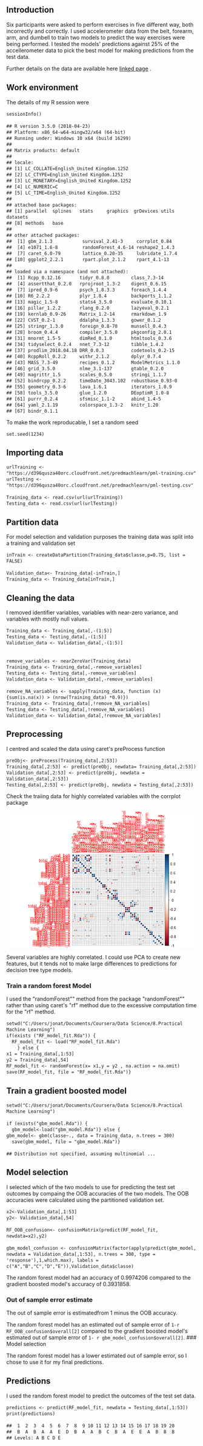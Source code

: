 Introduction
------------

Six participants were asked to perform exercises in five different way,
both incorrectly and correctly. I used accelerometer data from the belt,
forearm, arm, and dumbell to train two models to predict the way
exercises were being performed. I tested the models' predictions against
25% of the accellerometer data to pick the best model for making
predictions from the test data.

Further details on the data are available here [linked
page](http://web.archive.org/web/20161224072740/http:/groupware.les.inf.puc-rio.br/har)
.

Work environment
----------------

The details of my R session were

    sessionInfo()

    ## R version 3.5.0 (2018-04-23)
    ## Platform: x86_64-w64-mingw32/x64 (64-bit)
    ## Running under: Windows 10 x64 (build 16299)
    ## 
    ## Matrix products: default
    ## 
    ## locale:
    ## [1] LC_COLLATE=English_United Kingdom.1252 
    ## [2] LC_CTYPE=English_United Kingdom.1252   
    ## [3] LC_MONETARY=English_United Kingdom.1252
    ## [4] LC_NUMERIC=C                           
    ## [5] LC_TIME=English_United Kingdom.1252    
    ## 
    ## attached base packages:
    ## [1] parallel  splines   stats     graphics  grDevices utils     datasets 
    ## [8] methods   base     
    ## 
    ## other attached packages:
    ##  [1] gbm_2.1.3           survival_2.41-3     corrplot_0.84      
    ##  [4] e1071_1.6-8         randomForest_4.6-14 reshape2_1.4.3     
    ##  [7] caret_6.0-79        lattice_0.20-35     lubridate_1.7.4    
    ## [10] ggplot2_2.2.1       rpart.plot_2.1.2    rpart_4.1-13       
    ## 
    ## loaded via a namespace (and not attached):
    ##  [1] Rcpp_0.12.16       tidyr_0.8.0        class_7.3-14      
    ##  [4] assertthat_0.2.0   rprojroot_1.3-2    digest_0.6.15     
    ##  [7] ipred_0.9-6        psych_1.8.3.3      foreach_1.4.4     
    ## [10] R6_2.2.2           plyr_1.8.4         backports_1.1.2   
    ## [13] magic_1.5-8        stats4_3.5.0       evaluate_0.10.1   
    ## [16] pillar_1.2.2       rlang_0.2.0        lazyeval_0.2.1    
    ## [19] kernlab_0.9-26     Matrix_1.2-14      rmarkdown_1.9     
    ## [22] CVST_0.2-1         ddalpha_1.3.3      gower_0.1.2       
    ## [25] stringr_1.3.0      foreign_0.8-70     munsell_0.4.3     
    ## [28] broom_0.4.4        compiler_3.5.0     pkgconfig_2.0.1   
    ## [31] mnormt_1.5-5       dimRed_0.1.0       htmltools_0.3.6   
    ## [34] tidyselect_0.2.4   nnet_7.3-12        tibble_1.4.2      
    ## [37] prodlim_2018.04.18 DRR_0.0.3          codetools_0.2-15  
    ## [40] RcppRoll_0.2.2     withr_2.1.2        dplyr_0.7.4       
    ## [43] MASS_7.3-49        recipes_0.1.2      ModelMetrics_1.1.0
    ## [46] grid_3.5.0         nlme_3.1-137       gtable_0.2.0      
    ## [49] magrittr_1.5       scales_0.5.0       stringi_1.1.7     
    ## [52] bindrcpp_0.2.2     timeDate_3043.102  robustbase_0.93-0 
    ## [55] geometry_0.3-6     lava_1.6.1         iterators_1.0.9   
    ## [58] tools_3.5.0        glue_1.2.0         DEoptimR_1.0-8    
    ## [61] purrr_0.2.4        sfsmisc_1.1-2      abind_1.4-5       
    ## [64] yaml_2.1.19        colorspace_1.3-2   knitr_1.20        
    ## [67] bindr_0.1.1

To make the work reproducable, I set a random seed

    set.seed(1234)

Importing data
--------------

    urlTraining <- "https://d396qusza40orc.cloudfront.net/predmachlearn/pml-training.csv"
    urlTesting <- "https://d396qusza40orc.cloudfront.net/predmachlearn/pml-testing.csv"

    Training_data <- read.csv(url(urlTraining))
    Testing_data <- read.csv(url(urlTesting))

Partition data
--------------

For model selection and validation purposes the training data was split
into a training and validation set

    inTrain <- createDataPartition(Training_data$classe,p=0.75, list = FALSE)

    Validation_data<- Training_data[-inTrain,]
    Training_data <- Training_data[inTrain,]

Cleaning the data
-----------------

I removed identifier variables, variables with near-zero variance, and
variables with mostly null values.

    Training_data <- Training_data[,-(1:5)]
    Testing_data <- Testing_data[,-(1:5)] 
    Validation_data <- Validation_data[,-(1:5)]


    remove_variables <- nearZeroVar(Training_data)
    Training_data <- Training_data[,-remove_variables]
    Testing_data <- Testing_data[,-remove_variables]
    Validation_data <- Validation_data[,-remove_variables]

    remove_NA_variables <- sapply(Training_data, function (x) {sum(is.na(x)) > (nrow(Training_data) *0.9)})
    Training_data <- Training_data[,!remove_NA_variables]
    Testing_data <- Testing_data[,!remove_NA_variables]
    Validation_data <- Validation_data[,!remove_NA_variables]

Preprocessing
-------------

I centred and scaled the data using caret's preProcess function

    preObj<- preProcess(Training_data[,2:53])
    Training_data[,2:53] <- predict(preObj, newdata= Training_data[,2:53])
    Validation_data[,2:53] <- predict(preObj, newdata = Validation_data[,2:53])
    Testing_data[,2:53] <- predict(preObj, newdata = Testing_data[,2:53])

Check the traiing data for highly correlated variables with the corrplot
package

![](Assignment_files/figure-markdown_strict/correlation-1.png)

Several variables are highly correlated. I could use PCA to create new
features, but it tends not to make large differences to predictions for
decision tree type models.

### Train a random forest Model

I used the "randomForest"" method from the package "randomForest""
rather than using caret's "rf" method due to the excessive computation
time for the "rf" method.

    setwd("C:/Users/jonat/Documents/Coursera/Data Science/8.Practical Machine Learning")
    if(exists ("RF_model_fit.Rda")) {
      RF_model_fit <- load("RF_model_fit.Rda")
        } else {
    x1 = Training_data[,1:53]
    y2 = Training_data[,54]
    RF_model_fit <- randomForest(x= x1,y = y2 , na.action = na.omit)
    save(RF_model_fit, file = "RF_model_fit.Rda")}

Train a gradient boosted model
------------------------------

    setwd("C:/Users/jonat/Documents/Coursera/Data Science/8.Practical Machine Learning")

    if (exists("gbm_model.Rda")) {
      gbm_model<-load("gbm_model.Rda")} else {
    gbm_model<- gbm(classe~., data = Training_data, n.trees = 300)
      save(gbm_model, file = "gbm_model.Rda")}

    ## Distribution not specified, assuming multinomial ...

Model selection
---------------

I selected which of the two models to use for predicting the test set
outcomes by compaing the OOB accuracies of the two models. The OOB
accuracies were calculated using the partitioned validation set.

    x2<-Validation_data[,1:53]
    y2<- Validation_data[,54]
      
    RF_OOB_confusion<- confusionMatrix(predict(RF_model_fit,                                    newdata=x2),y2)

    gbm_model_confusion <- confusionMatrix(factor(apply(predict(gbm_model, newdata = Validation_data[,1:53], n.trees = 300, type = 'response'),1,which.max), labels = c("A","B","C","D","E")),Validation_data$classe)

The random forest model had an accuracy of 0.9974206 compared to the
gradient boosted model's accuracy of 0.3931858.

### Out of sample error estimate

The out of sample error is estimatedfrom 1 minus the OOB accuracy.

The random forest model has an estimated out of sample error of
`1-r RF_OOB_confusion$overall[2]` compared to the gradient boosted
model's estimated out of sample error of
`1- r gbm_model_confusion$overall[2]`. \#\#\# Model selection

The random forest model has a lower estimated out of sample error, so I
chose to use it for my final predictions.

Predictions
-----------

I used the random forest model to predict the outcomes of the test set
data.

    predictions <- predict(RF_model_fit, newdata = Testing_data[,1:53])
    print(predictions)

    ##  1  2  3  4  5  6  7  8  9 10 11 12 13 14 15 16 17 18 19 20 
    ##  B  A  B  A  A  E  D  B  A  A  B  C  B  A  E  E  A  B  B  B 
    ## Levels: A B C D E
